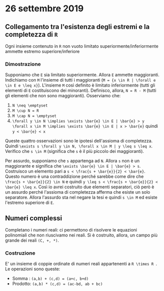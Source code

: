 # 26 settembre 2019

## Collegamento tra l'esistenza degli estremi e la completezza di `R`
Ogni insieme contenuto in `R` non vuoto limitato superiormente/inferiormente
ammette estremo superiore/inferiore

### Dimostrazione
Supponiamo che `E` sia limitato superiormente. Allora `E` ammette maggioranti.
Indichiamo con `M` l'insieme di tutti i maggioranti 
(`M = {x \in R | \forall e \in E e \leq x}`). L'insieme `M` così definito è
limitato inferiormente (tutti gli elementi di `E` costituiscono dei minoranti). 
Definisco, allora, `N = R - M` (tutti gli elementi che non sono maggioranti).
Osserviamo che:

1. `N \neq \emptyset`
2. `M \cup N = R`
3. `M \cap N = \emptyset`
4. `\forall y \in N \implies \exists \bar{e} \in E | \bar{e} > y`
    `\forall x \in M \implies \exists \bar{e} \in E | x > \bar{e}`
    quindi `y < \bar{e} < x`

Queste quattro osservazioni sono le ipotesi dell'assioma di completezza. Quindi
`\exists s \forall y \in N, \forall x \in M | y \leq s \leq x`. Verifico che
`s \in M` (significa che `s` è il più piccolo dei maggioranti).

Per assurdo, supponiamo che `s` appartenga ad `N`. Allora `s` non è un maggiorante
e significa che `\exists \bar{e} \in E | \bar{e} > s`. Costruisco un elemento
pari a `s < \frac{s + \bar{e}}{2} < \bar{e}`. Questo numero è una contraddizione
perché sarebbe come dire che `\frac{s + \bar{e}}{2} \in N` e quindi 
`y \leq s < \frac{s + \bar{e}}{2} < \bar{e} \leq x`. Così io avrei costruito 
due elementi separatori, ciò però è un assurdo perché l'assioma di completezza
afferma che esiste un solo separatore. Allora l'assurdo sta nel negare la tesi
e quindi `s \in M` ed esiste l'estremo superiore di `E`.

## Numeri complessi
Completano i numeri reali: ci permettono di risolvere le equazioni polinomiali 
che non riuscivamo nei reali. Si è costruito, allora, un campo più grande dei
reali `(C, +, *)`.

### Costruzione
E' un insieme di coppie ordinate di numeri reali appartenenti a `R \times R `.
Le operazioni sono queste:

- Somma : `(a,b) + (c,d) = (a+c, b+d)`
- Prodotto: `(a,b) * (c,d) = (ac-bd, ab + bc)`
